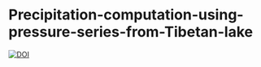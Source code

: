 # Precipitation-computation-using-pressure-series-from-Tibetan-lake

[![DOI](https://zenodo.org/badge/DOI/10.5281/zenodo.14894696.svg)](https://doi.org/10.5281/zenodo.14894696)
